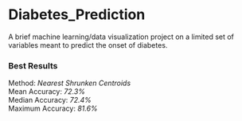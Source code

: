 # Diabetes_Prediction
A brief machine learning/data visualization project on a limited set of variables meant to predict the onset of diabetes.

### Best Results
Method: *Nearest Shrunken Centroids*</br>
Mean Accuracy: *72.3%*</br>
Median Accuracy: *72.4%*</br>
Maximum Accuracy: *81.6%*</br>
